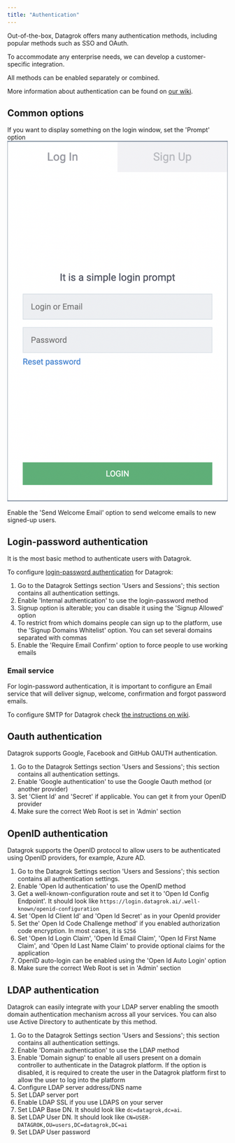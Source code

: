 ```yaml
---
title: "Authentication"
---
```


Out-of-the-box, Datagrok offers many authentication methods, including popular methods such as SSO and OAuth.

To accommodate any enterprise needs, we can develop a customer-specific integration.

All methods can be enabled separately or combined.

More information about authentication can be found on [our wiki](../../../govern/authentication.md).

## Common options

If you want to display something on the login window, set the 'Prompt' option
![Login prompt](../../img/login-prompt.png)

Enable the 'Send Welcome Email' option to send welcome emails to new signed-up users.

## Login-password authentication

It is the most basic method to authenticate users with Datagrok.

To configure [login-password authentication](../../../govern/authentication.md) for Datagrok:

1) Go to the Datagrok Settings section 'Users and Sessions'; this section contains all authentication settings.
2) Enable 'Internal authentication' to use the login-password method
3) Signup option is alterable; you can disable it using the 'Signup Allowed' option
4) To restrict from which domains people can sign up to the platform, use the 'Signup Domains Whitelist' option. You can
   set several domains separated with commas
5) Enable the 'Require Email Confirm' option to force people to use working emails

### Email service

For login-password authentication, it is important to configure an Email service that will deliver signup, welcome,
confirmation and forgot password emails.

To configure SMTP for Datagrok check [the instructions on wiki](configure-smtp.md).

## Oauth authentication

Datagrok supports Google, Facebook and GitHub OAUTH authentication.

1) Go to the Datagrok Settings section 'Users and Sessions'; this section contains all authentication settings.
2) Enable 'Google authentication' to use the Google Oauth method (or another provider)
3) Set 'Client Id' and 'Secret' if applicable. You can get it from your OpenID provider
4) Make sure the correct Web Root is set in 'Admin' section

## OpenID authentication

Datagrok supports the OpenID protocol to allow users to be authenticated using OpenID providers, for example, Azure AD.

1) Go to the Datagrok Settings section 'Users and Sessions'; this section contains all authentication settings.
2) Enable 'Open Id authentication' to use the OpenID method
3) Get a well-known-configuration route and set it to 'Open Id Config Endpoint'. It should look
   like `https://login.datagrok.ai/.well-known/openid-configuration`
4) Set 'Open Id Client Id' and 'Open Id Secret' as in your OpenId provider
5) Set the' Open Id Code Challenge method' if you enabled authorization code encryption. In most cases, it is `S256`
6) Set 'Open Id Login Claim', 'Open Id Email Claim', 'Open Id First Name Claim', and 'Open Id Last Name Claim' to
   provide optional claims for the application
7) OpenID auto-login can be enabled using the 'Open Id Auto Login' option
8) Make sure the correct Web Root is set in 'Admin' section

## LDAP authentication

Datagrok can easily integrate with your LDAP server enabling the smooth domain authentication mechanism across all your
services. You can also use Active Directory to authenticate by this method.

1) Go to the Datagrok Settings section 'Users and Sessions'; this section contains all authentication settings.
2) Enable 'Domain authentication' to use the LDAP method
3) Enable 'Domain signup' to enable all users present on a domain controller to authenticate in the Datagrok platform.
   If the option is disabled, it is required to create the user in the Datagrok platform first to allow the user to log
   into the platform
4) Configure LDAP server address/DNS name
5) Set LDAP server port
6) Enable LDAP SSL if you use LDAPS on your server
7) Set LDAP Base DN. It should look like `dc=datagrok,dc=ai`.
8) Set LDAP User DN. It should look like `CN=USER-DATAGROK,OU=users,DC=datagrok,DC=ai`
9) Set LDAP User password
